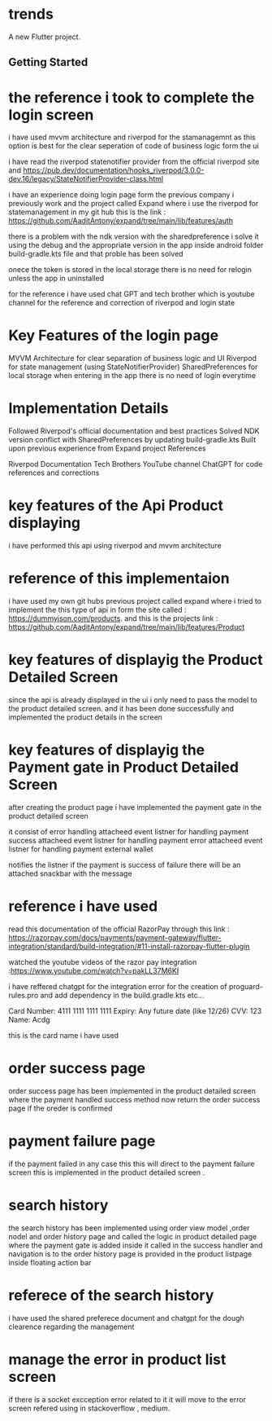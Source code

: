 # trends

A new Flutter project.

## Getting Started

# the reference i took to complete the login screen 

i have used mvvm architecture and riverpod for the stamanagemnt as this option is best for the clear seperation of code of business logic form the ui

i have read the riverpod statenotifier provider from the official riverpod site and https://pub.dev/documentation/hooks_riverpod/3.0.0-dev.16/legacy/StateNotifierProvider-class.html

i have an experience doing login page form the previous company i previously  work and the project called  Expand where i use the riverpod for statemanagement in my git hub this is the link : 
https://github.com/AaditAntony/expand/tree/main/lib/features/auth

there is a problem with the ndk version with the sharedpreference i solve it using the debug and the appropriate version in the app inside android folder  build-gradle.kts file and that proble has been solved

onece the token is stored in the local storage there is no need for relogin unless the app in uninstalled

for the reference i have used chat GPT and tech brother which is youtube channel  for the  reference and correction of riverpod and login state

# Key Features of the login page

MVVM Architecture for clear separation of business logic and UI
Riverpod for state management (using StateNotifierProvider)
SharedPreferences for local storage
when entering in the app there is no need of login everytime


# Implementation Details

Followed Riverpod's official documentation and best practices
Solved NDK version conflict with SharedPreferences by updating build-gradle.kts
Built upon previous experience from Expand project
References

Riverpod Documentation
Tech Brothers YouTube channel
ChatGPT for code references and corrections

# key features of the Api Product displaying 

i have performed this api using riverpod and mvvm architecture

# reference of this implementaion
i have used my own git hubs previous project  called expand where i tried to implement the this type of api in form the site called : https://dummyjson.com/products. and this is the projects link  : https://github.com/AaditAntony/expand/tree/main/lib/features/Product


# key features of displayig the Product Detailed Screen

since the api is already displayed in the ui i only need to pass the model to the product detailed screen. and it has been done successfully and implemented the product details in the screen

# key features of displayig the Payment gate in Product Detailed Screen
after creating the product page i have implemented the payment gate in the product detailed screen

it consist of error handling
attacheed event listner for handling payment success
attacheed event listner for handling payment error
attacheed event listner for handling payment external wallet

notifies the listner if the payment is success of failure there will be an attached snackbar with the message 

# reference i have used

read this documentation of the official RazorPay through this link : https://razorpay.com/docs/payments/payment-gateway/flutter-integration/standard/build-integration/#11-install-razorpay-flutter-plugin

watched the youtube videos of the razor pay integration :https://www.youtube.com/watch?v=pakLL37M6KI

i have reffered chatgpt for the integration error for the creation of proguard-rules.pro and add dependency in the build.gradle.kts etc...

Card Number: 4111 1111 1111 1111
Expiry: Any future date (like 12/26)
CVV: 123
Name: Acdg

this is the card name i have used

# order success page
order success page has been implemented in the product detailed screen where the
payment handled success method now return  the order success page if the oreder is confirmed

# payment failure page

if the payment failed in any case this this will direct to the payment failure screen this is
implemented in the product detailed screen .

# search history
the search history has been implemented using order view model ,order nodel and order history page and called the logic in product detailed page where the payment gate is added inside it called in the success handler and navigation is to the order history page is provided in the product listpage inside floating action bar

# referece of the search history 

i have used the shared preferece document and chatgpt for the dough clearence regarding the management

# manage the error in product list screen

if there is a socket excception error related to it it will move to the error screen
 refered using 
in stackoverflow , medium.